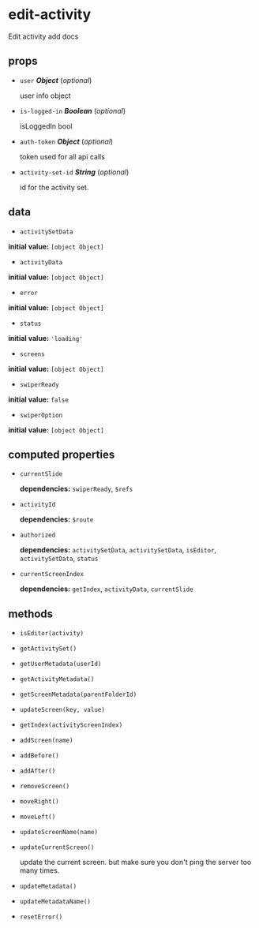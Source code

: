 # edit-activity 

Edit activity add docs 

## props 

- `user` ***Object*** (*optional*) 

  user info object 

- `is-logged-in` ***Boolean*** (*optional*) 

  isLoggedIn bool 

- `auth-token` ***Object*** (*optional*) 

  token used for all api calls 

- `activity-set-id` ***String*** (*optional*) 

  id for the activity set. 

## data 

- `activitySetData` 

**initial value:** `[object Object]` 

- `activityData` 

**initial value:** `[object Object]` 

- `error` 

**initial value:** `[object Object]` 

- `status` 

**initial value:** `'loading'` 

- `screens` 

**initial value:** `[object Object]` 

- `swiperReady` 

**initial value:** `false` 

- `swiperOption` 

**initial value:** `[object Object]` 

## computed properties 

- `currentSlide` 

   **dependencies:** `swiperReady`, `$refs` 

- `activityId` 

   **dependencies:** `$route` 

- `authorized` 

   **dependencies:** `activitySetData`, `activitySetData`, `isEditor`, `activitySetData`, `status` 

- `currentScreenIndex` 

   **dependencies:** `getIndex`, `activityData`, `currentSlide` 


## methods 

- `isEditor(activity)` 

- `getActivitySet()` 

- `getUserMetadata(userId)` 

- `getActivityMetadata()` 

- `getScreenMetadata(parentFolderId)` 

- `updateScreen(key, value)` 

- `getIndex(activityScreenIndex)` 

- `addScreen(name)` 

- `addBefore()` 

- `addAfter()` 

- `removeScreen()` 

- `moveRight()` 

- `moveLeft()` 

- `updateScreenName(name)` 

- `updateCurrentScreen()` 

  update the current screen. but make sure you don't ping the server
  too many times. 

- `updateMetadata()` 

- `updateMetadataName()` 

- `resetError()` 

